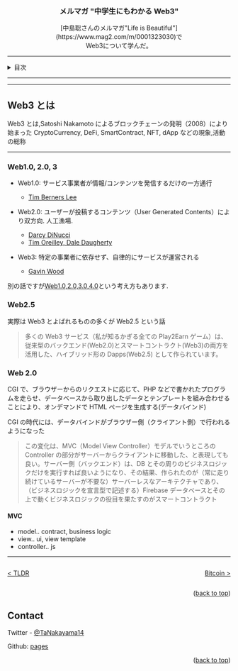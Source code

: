 <a name="readme-top"></a>

<div align="center">
  <!-- <a href="https://github.com/github_username/repo_name">
    <img src="images/logo.png" alt="Logo" width="80" height="80">
  </a> -->

<h3 align="center">メルマガ "中学生にもわかる Web3"</h3>

  <p align="center">
    [中島聡さんのメルマガ"Life is Beautiful"](https://www.mag2.com/m/0001323030)で<br>
    Web3について学んだ。
    <br />
  </p>
</div>

---

<!-- TABLE OF CONTENTS -->
<details>
  <summary>目次</summary>
  <ol>
    <li><a href="web3index">TLDR</a></li>
    <li><a href="what-is-web3">Web3とは</a></li>
    <li><a href="bitcoin">Bitcoin</a></li>
    <li><a href="ethereum">Ethereum</a></li>
    <li><a href="defi">DeFi</a></li>
    <li><a href="nft">NFT</a></li>
    <li><a href="dao">DAO</a></li>
    <li><a href="fund">ファンド(a16z)</a></li>
    <li><a href="learn">Web3 学習法</a></li>
    <li><a href="reference">参照</a></li>
  </ol>
</details>

---

---

<!-- Web3とは -->

## Web3 とは

Web3 とは,Satoshi Nakamoto によるブロックチェーンの発明（2008）により始まった CryptoCurrency, DeFi, SmartContract, NFT, dApp などの現象,活動の総称

---

### Web1.0, 2.0, 3

-   Web1.0: サービス事業者が情報/コンテンツを発信するだけの一方通行

    -   [Tim Berners Lee](https://www.rsisinternational.org/IJRSI/Issue31/75-78.pdf)

-   Web2.0: ユーザーが投稿するコンテンツ（User Generated Contents）により双方向. 人工漁場.

    -   [Darcy DiNucci](https://en.wikipedia.org/wiki/Web_2.0#:~:text=The%20term%20%22Web%202.0%22%20was,of%20the%20Web%20to%20come.)
    -   [Tim Oreilley, Dale Daugherty](https://www.oreilly.com/pub/a/web2/archive/what-is-web-20.html)

-   Web3: 特定の事業者に依存せず、自律的にサービスが運営される
    -   [Gavin Wood](https://en.wikipedia.org/wiki/Web3#:~:text=The%20term%20%22Web3%22%20was%20coined%20by%20Polkadot%20founder%20and%20Ethereum,idea%20of%20Web3%20gained%20popularity.)

別の話ですが[Web1.0,2.0,3.0,4.0](https://www.rsisinternational.org/IJRSI/Issue31/75-78.pdf)という考え方もあります.

### Web2.5

実際は Web3 とよばれるものの多くが Web2.5 という話

> 多くの Web3 サービス（私が知るかぎる全ての Play2Earn ゲーム）は、従来型のバックエンド(Web2.0)とスマートコントラクト(Web3)の両方を活用した、ハイブリッド形の Dapps(Web2.5) として作られています。

### Web 2.0

CGI で、ブラウザーからのリクエストに応じて、PHP などで書かれたプログラムを走らせ、データベースから取り出したデータとテンプレートを組み合わせることにより、オンデマンドで HTML ページを生成する(データバインド)

CGI の時代には、データバインドがブラウザー側（クライアント側）で行われるようになった

> この変化は、MVC（Model View Controller）モデルでいうところの Controller の部分がサーバーからクライアントに移動した、と表現しても良い。サーバー側（バックエンド）は、DB とその周りのビジネスロジックだけを実行すれば良いようになり、その結果、作られたのが（常に走り続けているサーバーが不要な）サーバーレスなアーキテクチャであり、（ビジネスロジックを宣言型で記述する）Firebase データベースとその上で動くビジネスロジックの役目を果たすのがスマートコントラクト

#### MVC

-   model.. contract, business logic
-   view.. ui, view template
-   controller.. js

---

<div style="display: flex; justify-content: space-between" >
<p align="left"><a href="web3index">< TLDR</a></p>
<p align="right"><a href="bitcoin">Bitcoin ></a></p>
</div>

<p align="right">(<a href="#readme-top">back to top</a>)</p>

<!-- CONTACT -->

## Contact

Twitter - [@TaNakayama14](https://twitter.com/TaNakayama14)

Github: [pages](https://github.com/tnakayama256/tnakayama256.github.io)

<p align="right">(<a href="#readme-top">back to top</a>)</p>

<!-- ACKNOWLEDGMENTS -->

<!-- ## Acknowledgments
-   []() -->

<!-- MARKDOWN LINKS & IMAGES -->
<!-- https://www.markdownguide.org/basic-syntax/#reference-style-links -->
